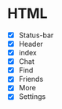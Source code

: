 # HTML

- [x] Status-bar
- [x] Header
- [x] index
- [x] Chat
- [x] Find
- [x] Friends
- [x] More
- [x] Settings
